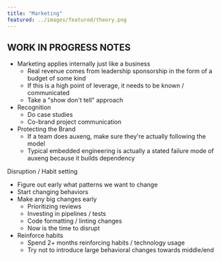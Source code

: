 ```yaml
---
title: "Marketing"
featured: ../images/featured/theory.png
---
```


## WORK IN PROGRESS NOTES

- Marketing applies internally just like a business
  - Real revenue comes from leadership sponsorship in the form of a budget of some kind
  - If this is a high point of leverage, it needs to be known / communicated
  - Take a "show don't tell" approach
- Recognition
  - Do case studies
  - Co-brand project communication
- Protecting the Brand
  - If a team does auxeng, make sure they're actually following the model
  - Typical embedded engineering is actually a stated failure mode of auxeng because it builds dependency

Disruption / Habit setting
  - Figure out early what patterns we want to change
  - Start changing behaviors
  - Make any big changes early
    - Prioritizing reviews
    - Investing in pipelines / tests
    - Code formatting / linting changes
    - Now is the time to disrupt
  - Reinforce habits
    - Spend 2+ months reinforcing habits / technology usage
    - Try not to introduce large behavioral changes towards middle/end
